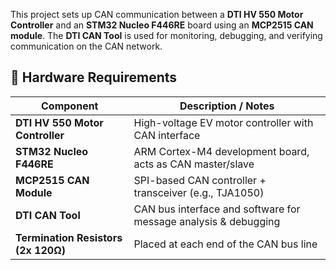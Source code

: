 This project sets up CAN communication between a **DTI HV 550 Motor Controller** and an **STM32 Nucleo F446RE** board using an **MCP2515 CAN module**. The **DTI CAN Tool** is used for monitoring, debugging, and verifying communication on the CAN network.

## 🔧 Hardware Requirements

| Component                           | Description / Notes                                              |
|-------------------------------      |-------------------------------------------------------------------|
| **DTI HV 550 Motor Controller**     | High-voltage EV motor controller with CAN interface              |
| **STM32 Nucleo F446RE**             | ARM Cortex-M4 development board, acts as CAN master/slave        |
| **MCP2515 CAN Module**              | SPI-based CAN controller + transceiver (e.g., TJA1050)            |
| **DTI CAN Tool**                    | CAN bus interface and software for message analysis & debugging  |
| **Termination Resistors (2x 120Ω)** | Placed at each end of the CAN bus line  
